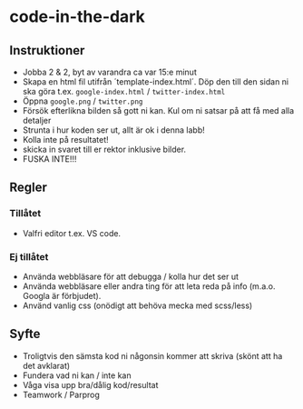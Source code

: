 # code-in-the-dark

## Instruktioner
- Jobba 2 & 2, byt av varandra ca var 15:e minut
- Skapa en html fil utifrån ´template-index.html´. Döp den till den sidan ni ska göra t.ex. `google-index.html` / `twitter-index.html`
- Öppna `google.png` / `twitter.png`
- Försök efterlikna bilden så gott ni kan. Kul om ni satsar på att få med alla detaljer
- Strunta i hur koden ser ut, allt är ok i denna labb!
- Kolla inte på resultatet!
- skicka in svaret till er rektor inklusive bilder.
- FUSKA INTE!!!

## Regler
### Tillåtet
- Valfri editor t.ex. VS code.

### Ej tillåtet
- Använda webbläsare för att debugga / kolla hur det ser ut
- Använda webbläsare eller andra ting för att leta reda på info (m.a.o. Googla är förbjudet).
- Använd vanlig css (onödigt att behöva mecka med scss/less)

## Syfte
- Troligtvis den sämsta kod ni någonsin kommer att skriva (skönt att ha det avklarat)
- Fundera vad ni kan / inte kan
- Våga visa upp bra/dålig kod/resultat
- Teamwork / Parprog
